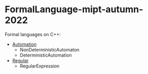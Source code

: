 # FormalLanguage-mipt-autumn-2022

Formal languages on C++:
- [Automation](exe/automation)
  - NonDeterministicAutomaton
  - DeterministicAutomation
- [Regular](exe/regular)
  - RegularExpression
